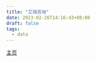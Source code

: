 ```yaml
---
title: "艾瑞咨询"
date: 2023-02-26T14:16:43+08:00
draft: false
tags:
  - data
---
```


[主页](https://www.iresearch.com.cn/)
